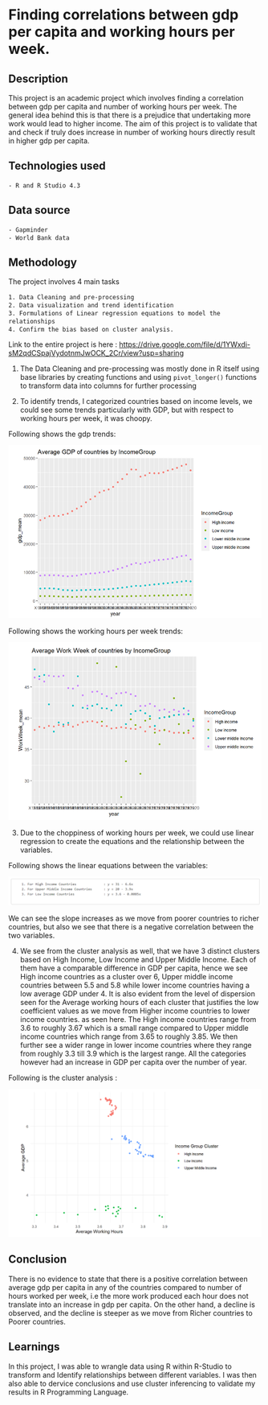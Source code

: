 # Finding correlations between gdp per capita and working hours per week.

## Description

This project is an academic project which involves finding a correlation between gdp per capita and number of working hours per week.
The general idea behind this is that there is a prejudice that undertaking more work would lead to higher income. The aim of this project is to validate that and check if truly does increase in number of working hours directly result in higher gdp per capita.

## Technologies used

    - R and R Studio 4.3


## Data source

    - Gapminder
    - World Bank data


## Methodology

The project involves 4 main tasks

    1. Data Cleaning and pre-processing
    2. Data visualization and trend identification
    3. Formulations of Linear regression equations to model the relationships
    4. Confirm the bias based on cluster analysis.


Link to the entire project is here : https://drive.google.com/file/d/1YWxdi-sM2qdCSpajVydotnmJwOCK_2Cr/view?usp=sharing


1. The Data Cleaning and pre-processing was mostly done in R itself using base libraries by creating functions and using `pivot_longer()` functions to transform data into columns for further processing

2. To identify trends, I categorized countries based on income levels, we could see some trends particularly with GDP, but with respect to working hours per week, it was choopy.

Following shows the gdp trends:

![My Image](https://github.com/peachypeachyy/portfolio-contents/blob/main/wrk_hrs_week_gdp_data_analytics/supporting_assets/gdp_of_countries.png)

Following shows the working hours per week trends:

![My Image](https://github.com/peachypeachyy/portfolio-contents/blob/main/wrk_hrs_week_gdp_data_analytics/supporting_assets/wrk_week_countries.png)



3. Due to the choppiness of working hours per week, we could use linear regression to create the equations and the relationship between the variables.

Following shows the linear equations between the variables:

![My Image](https://github.com/peachypeachyy/portfolio-contents/blob/main/wrk_hrs_week_gdp_data_analytics/supporting_assets/eqns_countries.png)


We can see the slope increases as we move from poorer countries to richer countries, but also we see that there is a negative correlation between the two variables.


4. We see from the cluster analysis as well, that we have 3 distinct clusters based on High Income, Low Income and Upper Middle Income. Each of them have a comparable difference in GDP per capita, hence we see High income countries as a cluster over 6, Upper middle income countries between 5.5 and 5.8 while lower income countries having a low average GDP under 4. It is also evident from the level of dispersion seen for the Average working hours of each cluster that justifies the low coefficient values as we move from Higher income countries to lower income countries. as seen here. The High income countries range from 3.6 to roughly 3.67 which is a small range compared to Upper middle income countries which range from 3.65 to roughly 3.85. We then further see a wider range in lower income countries where they range from roughly 3.3 till 3.9 which is the largest range. All the categories however had an increase in GDP per capita over the number of year.

Following is the cluster analysis :

![My Image](https://github.com/peachypeachyy/portfolio-contents/blob/main/wrk_hrs_week_gdp_data_analytics/supporting_assets/cluster_analysis.png)



## Conclusion

There is no evidence to state that there is a positive correlation between average gdp per capita in any of the countries compared to number of hours worked per week, i.e the more work produced each hour does not translate into an increase in gdp per capita. On the other hand, a decline is observed, and the decline is steeper as we move from Richer countries to Poorer countries.


## Learnings

In this project, I was able to wrangle data using R within R-Studio to transform and Identify relationships between different variables. I was then also able to dervice conclusions and use cluster inferencing to validate my results in R Programming Language.